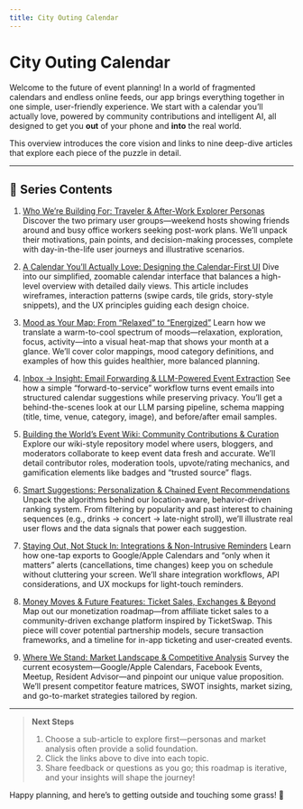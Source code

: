 ```yaml
---
title: City Outing Calendar
---
```


# City Outing Calendar

Welcome to the future of event planning! In a world of fragmented calendars and endless online feeds, our app brings everything together in one simple, user-friendly experience. We start with a calendar you’ll actually love, powered by community contributions and intelligent AI, all designed to get you **out** of your phone and **into** the real world.

This overview introduces the core vision and links to nine deep-dive articles that explore each piece of the puzzle in detail.

---

## 📑 Series Contents

1. [Who We’re Building For: Traveler & After-Work Explorer Personas](./personas/)
   Discover the two primary user groups—weekend hosts showing friends around and busy office workers seeking post-work plans. We’ll unpack their motivations, pain points, and decision-making processes, complete with day-in-the-life user journeys and illustrative scenarios.

2. [A Calendar You’ll Actually Love: Designing the Calendar-First UI](./calendar-ui/)
   Dive into our simplified, zoomable calendar interface that balances a high-level overview with detailed daily views. This article includes wireframes, interaction patterns (swipe cards, tile grids, story-style snippets), and the UX principles guiding each design choice.

3. [Mood as Your Map: From “Relaxed” to “Energized”](./moods/)
   Learn how we translate a warm-to-cool spectrum of moods—relaxation, exploration, focus, activity—into a visual heat-map that shows your month at a glance. We’ll cover color mappings, mood category definitions, and examples of how this guides healthier, more balanced planning.

4. [Inbox → Insight: Email Forwarding & LLM-Powered Event Extraction](./email-llm/)
   See how a simple “forward-to-service” workflow turns event emails into structured calendar suggestions while preserving privacy. You’ll get a behind-the-scenes look at our LLM parsing pipeline, schema mapping (title, time, venue, category, image), and before/after email samples.

5. [Building the World’s Event Wiki: Community Contributions & Curation](./community/)
   Explore our wiki-style repository model where users, bloggers, and moderators collaborate to keep event data fresh and accurate. We’ll detail contributor roles, moderation tools, upvote/rating mechanics, and gamification elements like badges and “trusted source” flags.

6. [Smart Suggestions: Personalization & Chained Event Recommendations](./smart-suggestions/)
   Unpack the algorithms behind our location-aware, behavior-driven ranking system. From filtering by popularity and past interest to chaining sequences (e.g., drinks → concert → late-night stroll), we’ll illustrate real user flows and the data signals that power each suggestion.

7. [Staying Out, Not Stuck In: Integrations & Non-Intrusive Reminders](./integrations/)
   Learn how one-tap exports to Google/Apple Calendars and “only when it matters” alerts (cancellations, time changes) keep you on schedule without cluttering your screen. We’ll share integration workflows, API considerations, and UX mockups for light-touch reminders.

8. [Money Moves & Future Features: Ticket Sales, Exchanges & Beyond](./ticketing/)
   Map out our monetization roadmap—from affiliate ticket sales to a community-driven exchange platform inspired by TicketSwap. This piece will cover potential partnership models, secure transaction frameworks, and a timeline for in-app ticketing and user-created events.

9. [Where We Stand: Market Landscape & Competitive Analysis](./market-analysis/)
   Survey the current ecosystem—Google/Apple Calendars, Facebook Events, Meetup, Resident Advisor—and pinpoint our unique value proposition. We’ll present competitor feature matrices, SWOT insights, market sizing, and go-to-market strategies tailored by region.

---

> **Next Steps**  
> 1. Choose a sub-article to explore first—personas and market analysis often provide a solid foundation.  
> 2. Click the links above to dive into each topic.  
> 3. Share feedback or questions as you go; this roadmap is iterative, and your insights will shape the journey!

Happy planning, and here’s to getting outside and touching some grass! 🌿
